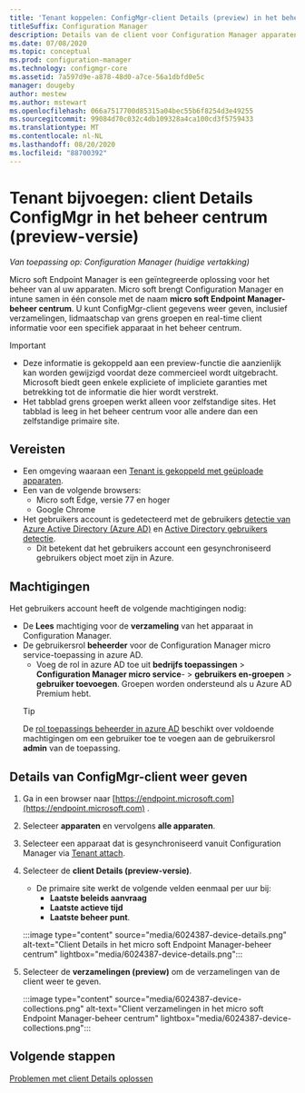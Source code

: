 ```yaml
---
title: 'Tenant koppelen: ConfigMgr-client Details (preview) in het beheer centrum'
titleSuffix: Configuration Manager
description: Details van de client voor Configuration Manager apparaten weer geven vanuit het beheer centrum.
ms.date: 07/08/2020
ms.topic: conceptual
ms.prod: configuration-manager
ms.technology: configmgr-core
ms.assetid: 7a597d9e-a878-48d0-a7ce-56a1dbfd0e5c
manager: dougeby
author: mestew
ms.author: mstewart
ms.openlocfilehash: 066a7517700d85315a04bec55b6f8254d3e49255
ms.sourcegitcommit: 99084d70c032c4db109328a4ca100cd3f5759433
ms.translationtype: MT
ms.contentlocale: nl-NL
ms.lasthandoff: 08/20/2020
ms.locfileid: "88700392"
---
```

# <a name="tenant-attach-configmgr-client-details-in-the-admin-center-preview"></a><a name="bkmk_mem"></a> Tenant bijvoegen: client Details ConfigMgr in het beheer centrum (preview-versie)
<!--6024387, 6374854, 6521921, intune 7552762 pubpreview July 7, 2020-->
*Van toepassing op: Configuration Manager (huidige vertakking)*

Micro soft Endpoint Manager is een geïntegreerde oplossing voor het beheer van al uw apparaten. Micro soft brengt Configuration Manager en intune samen in één console met de naam **micro soft Endpoint Manager-beheer centrum**. U kunt ConfigMgr-client gegevens weer geven, inclusief verzamelingen, lidmaatschap van grens groepen en real-time client informatie voor een specifiek apparaat in het beheer centrum.

> [!Important]
> - Deze informatie is gekoppeld aan een preview-functie die aanzienlijk kan worden gewijzigd voordat deze commercieel wordt uitgebracht. Microsoft biedt geen enkele expliciete of impliciete garanties met betrekking tot de informatie die hier wordt verstrekt.
> - Het tabblad grens groepen werkt alleen voor zelfstandige sites. Het tabblad is leeg in het beheer centrum voor alle andere dan een zelfstandige primaire site.

## <a name="prerequisites"></a>Vereisten

- Een omgeving waaraan een [Tenant is gekoppeld met geüploade apparaten](device-sync-actions.md).
- Een van de volgende browsers:
  - Micro soft Edge, versie 77 en hoger
  - Google Chrome
- Het gebruikers account is gedetecteerd met de gebruikers [detectie van Azure Active Directory (Azure AD)](../core/servers/deploy/configure/about-discovery-methods.md#azureaddisc) en [Active Directory gebruikers detectie](../core/servers/deploy/configure/about-discovery-methods.md#bkmk_aboutUser).
  - Dit betekent dat het gebruikers account een gesynchroniseerd gebruikers object moet zijn in Azure.

## <a name="permissions"></a>Machtigingen

Het gebruikers account heeft de volgende machtigingen nodig:

- De **Lees** machtiging voor de **verzameling** van het apparaat in Configuration Manager.
- De gebruikersrol **beheerder** voor de Configuration Manager micro service-toepassing in azure AD.
  - Voeg de rol in azure AD toe uit **bedrijfs toepassingen**  >  **Configuration Manager micro service**-  >  **gebruikers en-groepen**  >  **gebruiker toevoegen**. Groepen worden ondersteund als u Azure AD Premium hebt.
   > [!TIP]
   > De [rol toepassings beheerder in azure AD](/azure/active-directory/users-groups-roles/directory-assign-admin-roles) beschikt over voldoende machtigingen om een gebruiker toe te voegen aan de gebruikersrol **admin** van de toepassing.

## <a name="view-configmgr-client-details"></a>Details van ConfigMgr-client weer geven

1. Ga in een browser naar [https://endpoint.microsoft.com](https://endpoint.microsoft.com) .
1. Selecteer **apparaten** en vervolgens **alle apparaten**.
1. Selecteer een apparaat dat is gesynchroniseerd vanuit Configuration Manager via [Tenant attach](device-sync-actions.md).
1. Selecteer de **client Details (preview-versie)**.
   - De primaire site werkt de volgende velden eenmaal per uur bij:
      - **Laatste beleids aanvraag**
      - **Laatste actieve tijd**
      - **Laatste beheer punt**.

   :::image type="content" source="media/6024387-device-details.png" alt-text="Client Details in het micro soft Endpoint Manager-beheer centrum" lightbox="media/6024387-device-details.png":::

1. Selecteer de **verzamelingen (preview)** om de verzamelingen van de client weer te geven. <!--6024390-->

   :::image type="content" source="media/6024387-device-collections.png" alt-text="Client verzamelingen in het micro soft Endpoint Manager-beheer centrum" lightbox="media/6024387-device-collections.png":::

## <a name="next-steps"></a>Volgende stappen

[Problemen met client Details oplossen](troubleshoot-client-details.md)